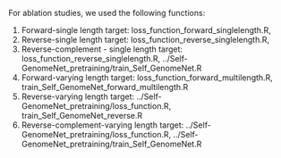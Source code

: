 For ablation studies, we used the following functions:

1. Forward-single length target: loss_function_forward_singlelength.R,
2. Reverse-single length target: loss_function_reverse_singlelength.R,
3. Reverse-complement - single length target: loss_function_reverse_singlelength.R, ../Self-GenomeNet_pretraining/train_Self_GenomeNet.R
4. Forward-varying length target: loss_function_forward_multilength.R, train_Self_GenomeNet_forward_multilength.R
5. Reverse-varying length target: ../Self-GenomeNet_pretraining/loss_function.R, train_Self_GenomeNet_reverse.R
6. Reverse-complement-varying length target: ../Self-GenomeNet_pretraining/loss_function.R, ../Self-GenomeNet_pretraining/train_Self_GenomeNet.R
